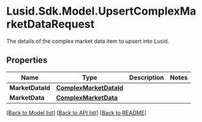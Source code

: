 # Lusid.Sdk.Model.UpsertComplexMarketDataRequest
The details of the complex market data item to upsert into Lusid.

## Properties

Name | Type | Description | Notes
------------ | ------------- | ------------- | -------------
**MarketDataId** | [**ComplexMarketDataId**](ComplexMarketDataId.md) |  | 
**MarketData** | [**ComplexMarketData**](ComplexMarketData.md) |  | 

[[Back to Model list]](../README.md#documentation-for-models) [[Back to API list]](../README.md#documentation-for-api-endpoints) [[Back to README]](../README.md)

